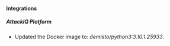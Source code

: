 #### Integrations
##### AttackIQ Platform
- Updated the Docker image to: *demisto/python3:3.10.1.25933*.
